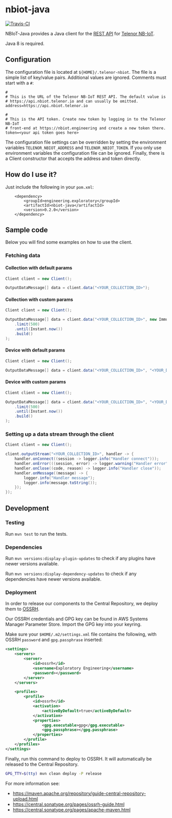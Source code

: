 # nbiot-java
[![Travis-CI](https://api.travis-ci.com/telenordigital/nbiot-java.svg)](https://travis-ci.com/telenordigital/nbiot-java)

NBIoT-Java provides a Java client for the [REST API](https://api.nbiot.telenor.io) for
[Telenor NB-IoT](https://nbiot.engineering).

Java 8 is required.

## Configuration

The configuration file is located at `${HOME}/.telenor-nbiot`. The file is a simple
list of key/value pairs. Additional values are ignored. Comments must start
with a `#`:

    #
    # This is the URL of the Telenor NB-IoT REST API. The default value is
    # https://api.nbiot.telenor.io and can usually be omitted.
    address=https://api.nbiot.telenor.io

    #
    # This is the API token. Create new token by logging in to the Telenor NB-IoT
    # front-end at https://nbiot.engineering and create a new token there.
    token=<your api token goes here>


The configuration file settings can be overridden by setting the environment
variables `TELENOR_NBIOT_ADDRESS` and `TELENOR_NBIOT_TOKEN`. If you only use environment variables
the configuration file can be ignored.  Finally, there is a Client constructor that
accepts the address and token directly.

## How do I use it?

Just include the following in your `pom.xml`:

```
    <dependency>
        <groupId>engineering.exploratory</groupId>
        <artifactId>nbiot-java</artifactId>
        <version>0.2.0</version>
    </dependency>
```
## Sample code
Below you will find some examples on how to use the client.

### Fetching data

#### Collection with default params
```java
Client client = new Client();

OutputDataMessage[] data = client.data("<YOUR_COLLECTION_ID>");
```

#### Collection with custom params

```java
Client client = new Client();

OutputDataMessage[] data = client.data("<YOUR_COLLECTION_ID>", new ImmutableDataSearchParameters.Builder()
    .limit(500)
    .until(Instant.now())
    .build()
);
```

#### Device with default params

```java
Client client = new Client();

OutputDataMessage[] data = client.data("<YOUR_COLLECTION_ID>", "<YOUR_DEVICE_ID>");
```

#### Device with custom params

```java
Client client = new Client();

OutputDataMessage[] data = client.data("<YOUR_COLLECTION_ID>", "<YOUR_DEVICE_ID>", new ImmutableDataSearchParameters.Builder()
    .limit(500)
    .until(Instant.now())
    .build()
);
```

### Setting up a data stream through the client
```java
Client client = new Client();

client.outputStream("<YOUR_COLLECTION_ID>", handler -> {
    handler.onConnect((session -> logger.info("Handler connect")));
    handler.onError(((session, error) -> logger.warning("Handler error")));
    handler.onClose((code, reason) -> logger.info("Handler close"));
    handler.onMessage((message) -> {
        logger.info("Handler message");
        logger.info(message.toString());
    });
});
```

## Development

### Testing

Run `mvn test` to run the tests.

### Dependencies

Run `mvn versions:display-plugin-updates` to check if any plugins have newer versions available.

Run `mvn versions:display-dependency-updates` to check if any dependencies have newer versions available.

### Deployment

In order to release our components to the Central Repository, we deploy them to [OSSRH](https://oss.sonatype.org/).

Our OSSRH credentials and GPG key can be found in AWS Systems Manager Parameter Store.  Import the GPG key into your keyring.

Make sure your `$HOME/.m2/settings.xml` file contains the following, with OSSRH `password` and `gpg.passphrase` inserted:

```xml
<settings>
    <servers>
        <server>
            <id>ossrh</id>
            <username>Exploratory Engineering</username>
            <password></password>
        </server>
    </servers>

    <profiles>
        <profile>
            <id>ossrh</id>
            <activation>
                <activeByDefault>true</activeByDefault>
            </activation>
            <properties>
                <gpg.executable>gpg</gpg.executable>
                <gpg.passphrase></gpg.passphrase>
            </properties>
        </profile>
    </profiles>
</settings>
```

Finally, run this command to deploy to OSSRH.  It will automatically be released to the Central Repository.

```bash
GPG_TTY=$(tty) mvn clean deploy -P release
```

For more information see:
 - https://maven.apache.org/repository/guide-central-repository-upload.html
 - https://central.sonatype.org/pages/ossrh-guide.html
 - https://central.sonatype.org/pages/apache-maven.html
